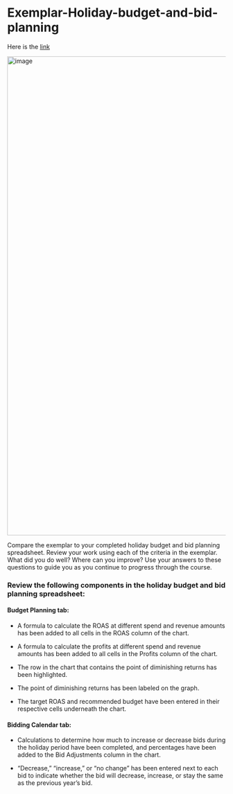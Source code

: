 # Exemplar-Holiday-budget-and-bid-planning

Here is the [link](https://docs.google.com/spreadsheets/d/1ihJtFaIkPrAolSMEg3k_6i7I7cYS_PS1llVSswZDMZc/edit?gid=1484411678#gid=1484411678)

<img width="1106" alt="image" src="https://github.com/user-attachments/assets/da79cefc-bcbe-47a2-8d21-721762f122dd">



Compare the exemplar to your completed holiday budget and bid planning spreadsheet. Review your work using each of the criteria in the exemplar. What did you do well? Where can you improve? Use your answers to these questions to guide you as you continue to progress through the course.

### Review the following components in the holiday budget and bid planning spreadsheet:

#### Budget Planning tab:

- A formula to calculate the ROAS at different spend and revenue amounts has been added to all cells in the ROAS column of the chart.

- A formula to calculate the profits at different spend and revenue amounts has been added to all cells in the Profits column of the chart.

- The row in the chart that contains the point of diminishing returns has been highlighted.

- The point of diminishing returns has been labeled on the graph.

- The target ROAS and recommended budget have been entered in their respective cells underneath the chart.

#### Bidding Calendar tab:

- Calculations to determine how much to increase or decrease bids during the holiday period have been completed, and percentages have been added to the Bid Adjustments column in the chart.

- “Decrease,” “increase,” or “no change” has been entered next to each bid to indicate whether the bid will decrease, increase, or stay the same as the previous year’s bid.
